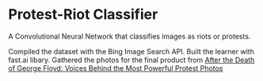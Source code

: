 # Protest-Riot Classifier

A Convolutional Neural Network that classifies images as riots or protests. 

Compiled the dataset with the Bing Image Search API.
Built the learner with fast.ai libary.
Gathered the photos for the final product from [After the Death of George Floyd: Voices Behind the Most Powerful Protest Photos](https://time.com/5844377/george-floyd-protests-minneapolis-photos/)


